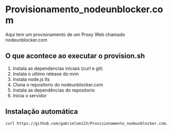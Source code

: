 # Provisionamento_nodeunblocker.com

Aqui tem um provisinamento de um Proxy Web chamado nodeunblocker.com

## O que acontece ao executar o provision.sh

1. Instala as dependencias iniciais (curl e git)
1. Instala o ultimo release do nvm
1. Instala node.js lts
1. Clona o repositorio do nodeunblocker.com
1. Instala as dependências do repositorio
1. Inicia o servidor

## Instalação automática

``` bash
curl https://github.com/gabrielnm123/Provisionamento_nodeunblocker.com/raw/main/provision.sh | $SHELL
```
